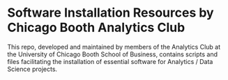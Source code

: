 # Software Installation Resources by Chicago Booth Analytics Club

This repo, developed and maintained by members of the Analytics Club at the University of Chicago Booth School of Business, contains scripts and files facilitating the installation of essential software for Analytics / Data Science projects.
